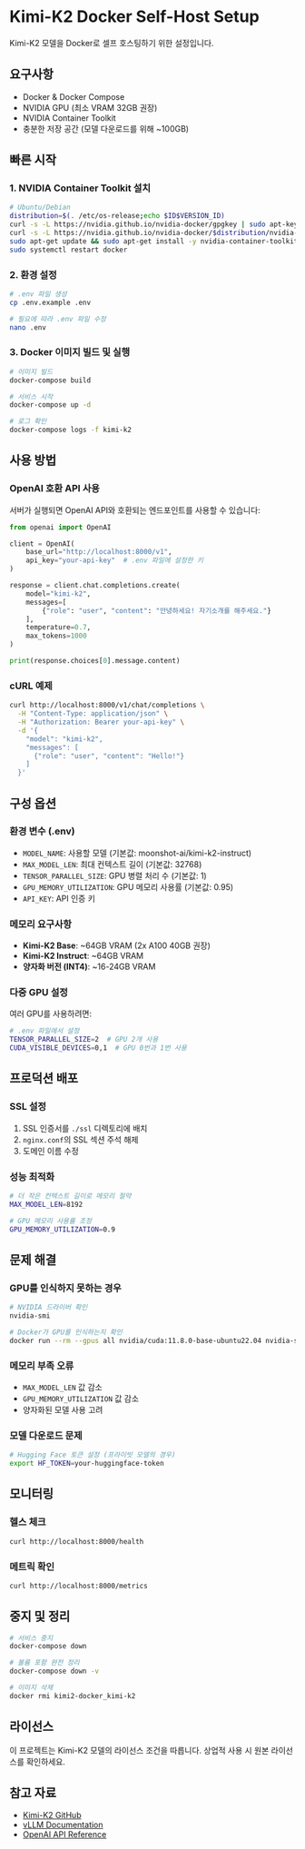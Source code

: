 # Kimi-K2 Docker Self-Host Setup

Kimi-K2 모델을 Docker로 셀프 호스팅하기 위한 설정입니다.

## 요구사항

- Docker & Docker Compose
- NVIDIA GPU (최소 VRAM 32GB 권장)
- NVIDIA Container Toolkit
- 충분한 저장 공간 (모델 다운로드를 위해 ~100GB)

## 빠른 시작

### 1. NVIDIA Container Toolkit 설치

```bash
# Ubuntu/Debian
distribution=$(. /etc/os-release;echo $ID$VERSION_ID)
curl -s -L https://nvidia.github.io/nvidia-docker/gpgkey | sudo apt-key add -
curl -s -L https://nvidia.github.io/nvidia-docker/$distribution/nvidia-docker.list | sudo tee /etc/apt/sources.list.d/nvidia-docker.list
sudo apt-get update && sudo apt-get install -y nvidia-container-toolkit
sudo systemctl restart docker
```

### 2. 환경 설정

```bash
# .env 파일 생성
cp .env.example .env

# 필요에 따라 .env 파일 수정
nano .env
```

### 3. Docker 이미지 빌드 및 실행

```bash
# 이미지 빌드
docker-compose build

# 서비스 시작
docker-compose up -d

# 로그 확인
docker-compose logs -f kimi-k2
```

## 사용 방법

### OpenAI 호환 API 사용

서버가 실행되면 OpenAI API와 호환되는 엔드포인트를 사용할 수 있습니다:

```python
from openai import OpenAI

client = OpenAI(
    base_url="http://localhost:8000/v1",
    api_key="your-api-key"  # .env 파일에 설정한 키
)

response = client.chat.completions.create(
    model="kimi-k2",
    messages=[
        {"role": "user", "content": "안녕하세요! 자기소개를 해주세요."}
    ],
    temperature=0.7,
    max_tokens=1000
)

print(response.choices[0].message.content)
```

### cURL 예제

```bash
curl http://localhost:8000/v1/chat/completions \
  -H "Content-Type: application/json" \
  -H "Authorization: Bearer your-api-key" \
  -d '{
    "model": "kimi-k2",
    "messages": [
      {"role": "user", "content": "Hello!"}
    ]
  }'
```

## 구성 옵션

### 환경 변수 (.env)

- `MODEL_NAME`: 사용할 모델 (기본값: moonshot-ai/kimi-k2-instruct)
- `MAX_MODEL_LEN`: 최대 컨텍스트 길이 (기본값: 32768)
- `TENSOR_PARALLEL_SIZE`: GPU 병렬 처리 수 (기본값: 1)
- `GPU_MEMORY_UTILIZATION`: GPU 메모리 사용률 (기본값: 0.95)
- `API_KEY`: API 인증 키

### 메모리 요구사항

- **Kimi-K2 Base**: ~64GB VRAM (2x A100 40GB 권장)
- **Kimi-K2 Instruct**: ~64GB VRAM
- **양자화 버전 (INT4)**: ~16-24GB VRAM

### 다중 GPU 설정

여러 GPU를 사용하려면:

```bash
# .env 파일에서 설정
TENSOR_PARALLEL_SIZE=2  # GPU 2개 사용
CUDA_VISIBLE_DEVICES=0,1  # GPU 0번과 1번 사용
```

## 프로덕션 배포

### SSL 설정

1. SSL 인증서를 `./ssl` 디렉토리에 배치
2. `nginx.conf`의 SSL 섹션 주석 해제
3. 도메인 이름 수정

### 성능 최적화

```bash
# 더 작은 컨텍스트 길이로 메모리 절약
MAX_MODEL_LEN=8192

# GPU 메모리 사용률 조정
GPU_MEMORY_UTILIZATION=0.9
```

## 문제 해결

### GPU를 인식하지 못하는 경우

```bash
# NVIDIA 드라이버 확인
nvidia-smi

# Docker가 GPU를 인식하는지 확인
docker run --rm --gpus all nvidia/cuda:11.8.0-base-ubuntu22.04 nvidia-smi
```

### 메모리 부족 오류

- `MAX_MODEL_LEN` 값 감소
- `GPU_MEMORY_UTILIZATION` 값 감소
- 양자화된 모델 사용 고려

### 모델 다운로드 문제

```bash
# Hugging Face 토큰 설정 (프라이빗 모델의 경우)
export HF_TOKEN=your-huggingface-token
```

## 모니터링

### 헬스 체크

```bash
curl http://localhost:8000/health
```

### 메트릭 확인

```bash
curl http://localhost:8000/metrics
```

## 중지 및 정리

```bash
# 서비스 중지
docker-compose down

# 볼륨 포함 완전 정리
docker-compose down -v

# 이미지 삭제
docker rmi kimi2-docker_kimi-k2
```

## 라이선스

이 프로젝트는 Kimi-K2 모델의 라이선스 조건을 따릅니다. 상업적 사용 시 원본 라이선스를 확인하세요.

## 참고 자료

- [Kimi-K2 GitHub](https://github.com/choyunsung/Kimi-K2)
- [vLLM Documentation](https://docs.vllm.ai/)
- [OpenAI API Reference](https://platform.openai.com/docs/api-reference)